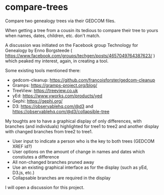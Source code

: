 # compare-trees
Compare two genealogy trees via their GEDCOM files.

When getting a tree from a cousin its tedious to compare their tree to yours when names, dates, children, etc. don't match.

A discussion was initiated on the Facebook group Technology for Genealogy by Enno Borgsteede
( https://www.facebook.com/groups/techgen/posts/4657049764387623/ ) 
which peaked my interest, again, in creating a tool.

Some existing tools mentioned there:
- gedcom-cleanup: https://github.com/francoisforster/gedcom-cleanup
- Gramps: https://gramps-project.org/blog/
- TreeView: https://treeview.co.uk
- yEd: https://www.yworks.com/products/yed
- Gephi: https://gephi.org/
- D3: https://observablehq.com/@d3 and https://observablehq.com/@d3/collapsible-tree

My toughts are to have a graphical display of only differences, with branches (and individuals) highlighted for tree1 to tree2 and another display with changed branches from tree2 to tree1.
- User input to indicate a person who is the key to both trees (GEDCOM XREF id?)
- User options on the amount of change in names and dates which constiutes a difference
- All non-changed branches pruned away
- Use an existing graphical interface as for the display (such as yEd, D3.js, etc.)
- Collapsable branches are required in the display

I will open a discussion for this project.
